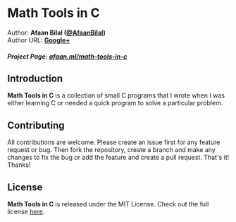 Math Tools in C
==============

Author: **Afaan Bilal ([@AfaanBilal](https://github.com/AfaanBilal))**   
Author URL: **[Google+](https://google.com/+AfaanBilal)**

##### Project Page: [afaan.ml/math-tools-in-c](https://afaan.ml/math-tools-in-c)

## Introduction
**Math Tools in C** is a collection of small C programs that I wrote when I was either learning C or needed a quick program
to solve a particular problem.

## Contributing
All contributions are welcome. Please create an issue first for any feature request
or bug. Then fork the repository, create a branch and make any changes to fix the bug 
or add the feature and create a pull request. That's it!
Thanks!

## License
**Math Tools in C** is released under the MIT License.
Check out the full license [here](LICENSE).
